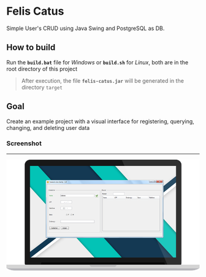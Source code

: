 # Felis Catus

Simple User's CRUD using Java Swing and PostgreSQL as DB.

## How to build

Run the __`build.bat`__ file for _Windows_ or __`build.sh`__ for _Linux_, both are in the root directory of this project

> After execution, the file __`felis-catus.jar`__ will be generated in the directory `target`

## Goal

Create an example project with a visual interface for registering, querying, changing, and deleting user data

### Screenshot

----

![notebook](img/screenshot.png)
